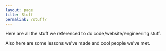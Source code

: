 ```yaml
---
layout: page
title: Stuff
permalink: /stuff/
---
```


Here are all the stuff we referenced to do code/website/engineering stuff. 


Also here are some lessons we've made and cool people we've met. 